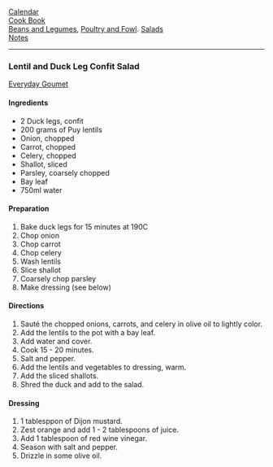 [Calendar](https://github.com/vmsmith/EDT/blob/master/calendar.md)   
[Cook Book](https://github.com/vmsmith/CookBook/blob/master/README.md)   
[Beans and Legumes](https://github.com/vmsmith/CookBook/blob/master/beans_legumes.md), [Poultry and Fowl](). [Salads]()   
[Notes](https://github.com/vmsmith/CookBook/blob/master/notes.md)   

-----   

### Lentil and Duck Leg Confit Salad   
[Everyday Goumet](https://everydaygourmet.tv/recipes/confit-of-duck-and-lentil-salad)    

#### Ingredients   
* 2 Duck legs, confit
* 200 grams of Puy lentils
* Onion, chopped
* Carrot, chopped
* Celery, chopped
* Shallot, sliced
* Parsley, coarsely chopped   
* Bay leaf
* 750ml water

#### Preparation   
1. Bake duck legs for 15 minutes at 190C
2. Chop onion
3. Chop carrot
4. Chop celery   
5. Wash lentils
6. Slice shallot
7. Coarsely chop parsley   
8. Make dressing (see below)

#### Directions   
1. Sauté the chopped onions, carrots, and celery in olive oil to lightly color.
2. Add the lentils to the pot with a bay leaf.   
3. Add water and cover.   
4. Cook 15 - 20 minutes.
5. Salt and pepper.
6. Add the lentils and vegetables to dressing, warm.
7. Add the sliced shallots.
8. Shred the duck and add to the salad.  


#### Dressing   
1. 1 tablesppon of Dijon mustard.
2. Zest orange and add 1 - 2 tablespoons of juice.  
3. Add 1 tablespoon of red wine vinegar.
4. Season with salt and pepper.
5. Drizzle in some olive oil.  
